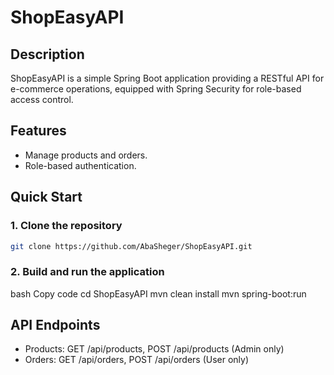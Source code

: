 
# ShopEasyAPI

## Description
ShopEasyAPI is a simple Spring Boot application providing a RESTful API for e-commerce operations, equipped with Spring Security for role-based access control.

## Features
- Manage products and orders.
- Role-based authentication.

## Quick Start

### 1. Clone the repository
```bash
git clone https://github.com/AbaSheger/ShopEasyAPI.git
```
### 2. Build and run the application
bash
Copy code
cd ShopEasyAPI
mvn clean install
mvn spring-boot:run

## API Endpoints
- Products: GET /api/products, POST /api/products (Admin only)
- Orders: GET /api/orders, POST /api/orders (User only)
